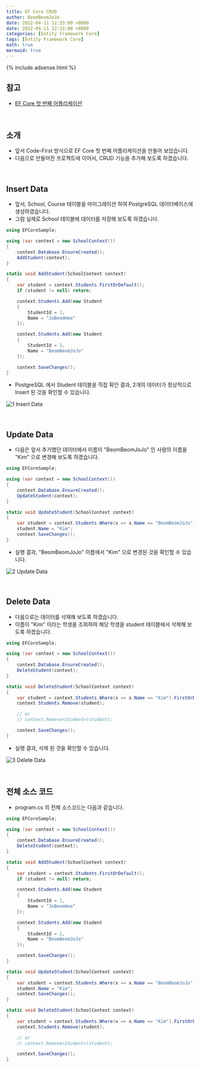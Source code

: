```yaml
---
title: EF Core CRUD
author: BeomBeomJoJo
date: 2022-04-11 12:33:00 +0800
date: 2022-04-11 12:33:00 +0800
categories: [Entity Framework Core]
tags: [Entity Framework Core]
math: true
mermaid: true
---
```


{% include adsense.html %}

## **참고**
* [EF Core 첫 번째 어플리케이션](https://jobeomhee.github.io/posts/EF-Core-%EC%B2%AB-%EB%B2%88%EC%A7%B8-%EC%96%B4%ED%94%8C%EB%A6%AC%EC%BC%80%EC%9D%B4%EC%85%98/)

<br/>

## **소개**
* 앞서 Code-First 방식으로 EF Core 첫 번째 어플리케이션을 만들어 보았습니다.
* 다음으로 만들어진 프로젝트에 이어서, CRUD 기능을 추가해 보도록 하겠습니다.

<br/>

## **Insert Data**
* 앞서, School, Course 테이블을 마이그레이션 하여 PostgreSQL 데이터베이스에 생성하였습니다.
* 그럼 실제로 School 테이블에 데이터를 저장해 보도록 하겠습니다.

```csharp
using EFCoreSample;

using (var context = new SchoolContext())
{
    context.Database.EnsureCreated();
    AddStudent(context);
}

static void AddStudent(SchoolContext context)
{
    var student = context.Students.FirstOrDefault();
    if (student != null) return;

    context.Students.Add(new Student
    {
        StudentId = 1,
        Name = "JoBeomHee"
    });

    context.Students.Add(new Student
    {
        StudentId = 2,
        Name = "BeomBeomJoJo"
    });

    context.SaveChanges();
}
```

* PostgreSQL 에서 Student 테이블을 직접 확인 결과, 2개의 데이터가 정상적으로 Insert 된 것을 확인할 수 있습니다.

![1  Insert Data](https://user-images.githubusercontent.com/22911504/162732947-8d7d5225-31ad-4e08-8e8f-2e70da66bb9b.png)

<br/>

## **Update Data**
* 다음은 앞서 추가했던 데이터에서 이름이 "BeomBeomJoJo" 인 사람의 이름을 "Kim" 으로 변경해 보도록 하겠습니다.

```csharp
using EFCoreSample;

using (var context = new SchoolContext())
{
    context.Database.EnsureCreated();
    UpdateStudent(context);
}

static void UpdateStudent(SchoolContext context)
{
    var student = context.Students.Where(x => x.Name == "BeomBeomJoJo").FirstOrDefault();
    student.Name = "Kim";
    context.SaveChanges();
}
```

* 실행 결과, "BeomBeomJoJo" 이름에서 "Kim" 으로 변경된 것을 확인할 수 있습니다.

![2  Update Data](https://user-images.githubusercontent.com/22911504/162732953-cff533e2-8087-450a-958b-ab2f03b11186.png)

<br/>

## **Delete Data**
* 다음으로는 데이터를 삭제해 보도록 하겠습니다.
* 이름이 "Kim" 이라는 학생을 조회하여 해당 학생을 student 테이블에서 삭제해 보도록 하겠습니다.

```csharp
using EFCoreSample;

using (var context = new SchoolContext())
{
    context.Database.EnsureCreated();
    DeleteStudent(context);
}

static void DeleteStudent(SchoolContext context)
{
    var student = context.Students.Where(x => x.Name == "Kim").FirstOrDefault();
    context.Students.Remove(student);

    // or
    // context.Remove<Student>(student);

    context.SaveChanges();
}
```

* 실행 결과, 삭제 된 것을 확인할 수 있습니다.

![3  Delete Data](https://user-images.githubusercontent.com/22911504/162732956-6b9bf661-e261-465a-bd30-ae711d7479bf.png)

<br/>

## **전체 소스 코드**
* program.cs 의 전체 소스코드는 다음과 같습니다.

```csharp
using EFCoreSample;

using (var context = new SchoolContext())
{
    context.Database.EnsureCreated();
    DeleteStudent(context);
}

static void AddStudent(SchoolContext context)
{
    var student = context.Students.FirstOrDefault();
    if (student != null) return;

    context.Students.Add(new Student
    {
        StudentId = 1,
        Name = "JoBeomHee"
    });

    context.Students.Add(new Student
    {
        StudentId = 2,
        Name = "BeomBeomJoJo"
    });

    context.SaveChanges();
}

static void UpdateStudent(SchoolContext context)
{
    var student = context.Students.Where(x => x.Name == "BeomBeomJoJo").FirstOrDefault();
    student.Name = "Kim";
    context.SaveChanges();
}

static void DeleteStudent(SchoolContext context)
{
    var student = context.Students.Where(x => x.Name == "Kim").FirstOrDefault();
    context.Students.Remove(student);

    // or
    // context.Remove<Student>(student);

    context.SaveChanges();
}
```